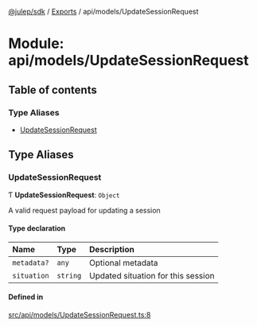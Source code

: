 [@julep/sdk](../README.md) / [Exports](../modules.md) / api/models/UpdateSessionRequest

# Module: api/models/UpdateSessionRequest

## Table of contents

### Type Aliases

- [UpdateSessionRequest](api_models_UpdateSessionRequest.md#updatesessionrequest)

## Type Aliases

### UpdateSessionRequest

Ƭ **UpdateSessionRequest**: `Object`

A valid request payload for updating a session

#### Type declaration

| Name | Type | Description |
| :------ | :------ | :------ |
| `metadata?` | `any` | Optional metadata |
| `situation` | `string` | Updated situation for this session |

#### Defined in

[src/api/models/UpdateSessionRequest.ts:8](https://github.com/julep-ai/julep/blob/035e7f91b35da5c19151875490e535b6923a07fe/sdks/ts/src/api/models/UpdateSessionRequest.ts#L8)
